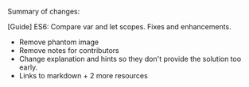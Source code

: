 Summary of changes:

[Guide] ES6: Compare var and let scopes. Fixes and enhancements.

- Remove phantom image
- Remove notes for contributors
- Change explanation and hints so they don't provide the solution too early.
- Links to markdown + 2 more resources
<!--stackedit_data:
eyJoaXN0b3J5IjpbODA2ODkyNzQyLC00Njg1ODMyNzJdfQ==
-->